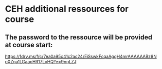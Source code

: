 # CEH additional ressources for course  

## The password to the ressource will be provided at course start:  
https://1drv.ms/f/c/7ea0a95c41c2ac24/EiSswkFcqaAggH4mrAAAAAABz8NoXZna1LGaaoHR17LxHQ?e=9npLZJ  

